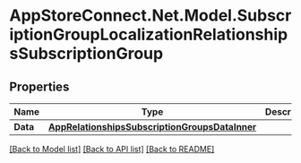 # AppStoreConnect.Net.Model.SubscriptionGroupLocalizationRelationshipsSubscriptionGroup

## Properties

Name | Type | Description | Notes
------------ | ------------- | ------------- | -------------
**Data** | [**AppRelationshipsSubscriptionGroupsDataInner**](AppRelationshipsSubscriptionGroupsDataInner.md) |  | [optional] 

[[Back to Model list]](../README.md#documentation-for-models) [[Back to API list]](../README.md#documentation-for-api-endpoints) [[Back to README]](../README.md)

